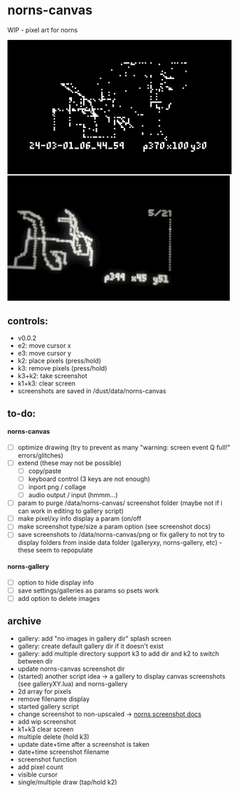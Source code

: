 # norns-canvas
 WIP - pixel art for norns

![screenshot](screenshot.png)
![gallery gif](gallery.gif)

## controls:
- v0.0.2
- e2: move cursor x
- e3: move cursor y
- k2: place pixels (press/hold)
- k3: remove pixels (press/hold)
- k3+k2: take screenshot 
- k1+k3: clear screen
- screenshots are saved in /dust/data/norns-canvas

## to-do:
#### norns-canvas
- [ ] optimize drawing (try to prevent as many "warning: screen event Q full!" errors/glitches)
- [ ] extend (these may not be possible)
  - [ ] copy/paste
  - [ ] keyboard control (3 keys are not enough) 
  - [ ] inport png / collage
  - [ ] audio output / input (hmmm...)
- [ ] param to purge /data/norns-canvas/ screenshot folder (maybe not if i can work in editing to gallery script)
- [ ] make pixel/xy info display a param (on/off
- [ ] make screenshot type/size a param option (see screenshot docs)
- [ ] save screenshots to /data/norns-canvas/png or fix gallery to not try to display folders from inside data folder (galleryxy, norns-gallery, etc) - these seem to repopulate 
#### norns-gallery
- [ ] option to hide display info
- [ ] save settings/galleries as params so psets work
- [ ] add option to delete images

## archive
- gallery: add "no images in gallery dir" splash screen
- gallery: create default gallery dir if it doesn't exist
- gallery: add multiple directory support k3 to add dir and k2 to switch between dir
- update norns-canvas screenshot dir
- (started) another script idea -> a gallery to display canvas screenshots (see galleryXY.lua) and norns-gallery
- 2d array for pixels
- remove filename display
- started gallery script
- change screenshot to non-upscaled -> [norns screenshot docs](https://monome.org/docs/norns/help/data/#png)
- add wip screenshot
- k1+k3 clear screen
- multiple delete (hold k3)
- update date+time after a screenshot is taken
- date+time screenshot filename
- screenshot function
- add pixel count
- visible cursor
- single/multiple draw (tap/hold k2)